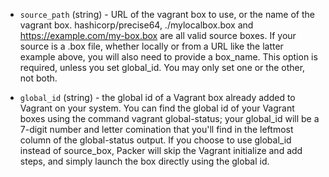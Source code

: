 <!-- Code generated from the comments of the Config struct in builder/vagrant/builder.go; DO NOT EDIT MANUALLY -->

-   `source_path` (string) - URL of the vagrant box to use, or the name of the
    vagrant box. hashicorp/precise64, ./mylocalbox.box and
    https://example.com/my-box.box are all valid source boxes. If your
    source is a .box file, whether locally or from a URL like the latter example
    above, you will also need to provide a box_name. This option is required,
    unless you set global_id. You may only set one or the other, not both.
    
-   `global_id` (string) - the global id of a Vagrant box already added to Vagrant
    on your system. You can find the global id of your Vagrant boxes using the
    command vagrant global-status; your global_id will be a 7-digit number and
    letter comination that you'll find in the leftmost column of the
    global-status output.  If you choose to use global_id instead of
    source_box, Packer will skip the Vagrant initialize and add steps, and
    simply launch the box directly using the global id.
    
